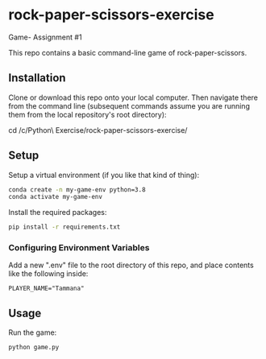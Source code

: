 # rock-paper-scissors-exercise
Game- Assignment #1 

This repo contains a basic command-line game of rock-paper-scissors. 
## Installation
Clone or download this repo onto your local computer.
Then navigate there from the command line (subsequent commands assume you are running them from the local repository's root directory):

cd /c/Python\ Exercise/rock-paper-scissors-exercise/
## Setup
Setup a virtual environment (if you like that kind of thing):
```sh
conda create -n my-game-env python=3.8 
conda activate my-game-env
```
Install the required packages:
```sh 
pip install -r requirements.txt 
```

### Configuring Environment Variables
Add a new ".env" file to the root directory of this repo, and place contents like the following inside:
```
PLAYER_NAME="Tammana"
```
## Usage
Run the game:
```sh
python game.py
```

